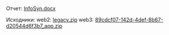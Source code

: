 Отчет:
[InfoSyn.docx](https://github.com/KaaaoooK/InfoSyn/files/14701737/InfoSyn.docx)

Исходники:
web2: [legacy.zip](https://github.com/KaaaoooK/InfoSyn/files/14702169/legacy.zip)
web3: [89cdcf07-142d-4def-8b67-d20544d6f3b7_app.zip](https://github.com/KaaaoooK/InfoSyn/files/14701878/89cdcf07-142d-4def-8b67-d20544d6f3b7_app.zip)
